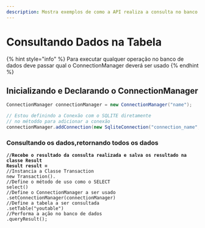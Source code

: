 ```yaml
---
description: Mostra exemplos de como a API realiza a consulta no banco de dados
---
```


# Consultando Dados na Tabela

{% hint style="info" %}
Para executar qualquer operação no banco de dados deve passar qual o ConnectionManager deverá ser usado
{% endhint %}

## Inicializando e Declarando o ConnectionManager

```java
ConnectionManager connectionManager = new ConnectionManager("name");

// Estou definindo a Conexão com o SQLITE diretamente
// no métoddo para adicionar a conexão
connectionManager.addConnection(new SqliteConnection("connection_name", "db2.db"));
```



### Consultando os dados,retornando todos os dados

<pre class="language-java"><code class="lang-java"><strong>//Recebe o resultado da consulta realizada e salva os resultado na classe Result
</strong><strong>Result result = 
</strong>//Instancia a Classe Transaction
new Transaction().
//Define o método de uso como o SELECT
select()
//Define o ConnectionManager a ser usado
.setConnectionManager(connectionManager)
//Define a tabela a ser consultada
.setTable("youtable")
//Performa a ação no banco de dados
.queryResult();

</code></pre>
